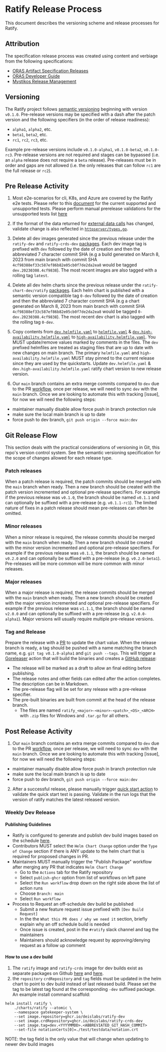 # Ratify Release Process

This document describes the versioning scheme and release processes for Ratify.

## Attribution

The specification release process was created using content and verbiage from the following specifications:

* [ORAS Artifact Specification Releases](https://github.com/oras-project/artifacts-spec/blob/main/RELEASES.md)
* [ORAS Developer Guide](https://github.com/oras-project/oras-www/blob/main/docs/CLI/5_developer_guide.md)
* [Mystikos Release Management](https://github.com/deislabs/mystikos/blob/main/doc/releasing.md)

## Versioning

The Ratify project follows [semantic versioning](https://semver.org/) beginning with version `v0.1.0`.  Pre-release versions may be specified with a dash after the patch version and the following specifiers (in the order of release readiness):

* `alpha1`, `alpha2`, etc.
* `beta1`, `beta2`, etc.
* `rc1`, `rc2`, `rc3`, etc.

Example pre-release versions include `v0.1.0-alpha1`, `v0.1.0-beta2`, `v0.1.0-rc3`.  Pre-release versions are not required and stages can be bypassed (i.e. an `alpha` release does not require a `beta` release).  Pre-releases must be in order and gaps are not allowed (i.e. the only releases that can follow `rc1` are the full release or `rc2`).

## Pre Release Activity

1. Most e2e-scenarios for cli, K8s, and Azure are covered by the Ratify e2e tests. Please refer to this [document](test/validation.md) for the current supported and unsupported tests. Please perform manual prerelease validations for the unsupported tests list [here](test/validation.md#unsupported-tests)

2. If the format of the data returned for [external data calls](docs/reference/verification-result-version.md) has changed, validate change is also reflected in [`httpserver/types.go`](httpserver/types.go).

3. Delete all dev images generated since the previous release under the `ratify-dev` and `ratify-crds-dev` [packages](https://github.com/orgs/deislabs/packages?repo_name=ratify). Each dev image tag is prefixed with `dev` followed by the date of creation and then the abbreviated 7 character commit SHA (e.g a build generated on March 8, 2023 from main branch with commit SHA `4cf98388ef33c587ef86b82e05cb0f7de2da2ea8` would be tagged `dev.20230308.4cf9838`). The most recent images are also tagged with a rolling tag `latest`.

4. Delete all dev helm charts since the previous release under the `ratify-chart-dev/ratify` [packages](https://github.com/orgs/deislabs/packages?repo_name=ratify). Each helm chart is published with a semantic version compatible tag `0-dev` followed by the date of creation and then the abbreviated 7 character commit SHA (e.g a chart generated on March 8, 2023 from main branch with commit SHA `4cf98388ef33c587ef86b82e05cb0f7de2da2ea8` would be tagged `0-dev.20230308.4cf9838`). The most recent dev chart is also tagged with the rolling tag `0-dev`.

5. Copy contents from [`dev.helmfile.yaml`](dev.helmfile.yaml) to [`helmfile.yaml`](helmfile.yaml) & [`dev.high-availability.helmfile.yaml`](dev.high-availability.helmfile.yaml) to [`high-availability.helmfile.yaml`](high-availability.helmfile.yaml). You MUST update/remove values marked by comments in the files. The `dev` prefixed helmfiles are treated as staging files that are up to date with new changes on main branch. The primary `helmfile.yaml` and `high-availability.helmfile.yaml` MUST stay pinned to the current release since they are used by the quickstarts. Update `dev.helmfile.yaml` & `dev.high-availability.helmfile.yaml` ratify chart version to new release version.

6. Our `main` branch contains an extra merge commits compared to `dev` due to the PR [workflow](CONTRIBUTING.md#pull-requests), once per release, we will need to sync `dev` with the `main` branch.
Once we are looking to automate this with tracking [issue], for now we will need the following steps:
  - maintainer manually disable allow force push in branch protection rule
  - make sure the local main branch is up to date
  - force push to dev branch, ```git push origin --force main:dev```
## Git Release Flow

This section deals with the practical considerations of versioning in Git, this repo's version control system.  See the semantic versioning specification for the scope of changes allowed for each release type.

### Patch releases

When a patch release is required, the patch commits should be merged with the `main` branch when ready.  Then a new branch should be created with the patch version incremented and optional pre-release specifiers.  For example if the previous release was `v0.1.0`, the branch should be named `v0.1.1` and can optionally be suffixed with a pre-release (e.g. `v0.1.1-rc1`).  The limited nature of fixes in a patch release should mean pre-releases can often be omitted.

### Minor releases

When a minor release is required, the release commits should be merged with the `main` branch when ready.  Then a new branch should be created with the minor version incremented and optional pre-release specifiers.  For example if the previous release was `v0.1.1`, the branch should be named `v0.2.0` and can optionally be suffixed with a pre-release (e.g. `v0.2.0-beta1`).  Pre-releases will be more common will be more common with minor releases.

### Major releases

When a major release is required, the release commits should be merged with the `main` branch when ready.  Then a new branch should be created with the major version incremented and optional pre-release specifiers.  For example if the previous release was `v1.1.1`, the branch should be named `v2.0.0` and can optionally be suffixed with a pre-release (e.g. `v2.0.0-alpha1`).  Major versions will usually require multiple pre-release versions.

### Tag and Release

Prepare the release with a [PR](https://github.com/deislabs/ratify/pull/1031/files) to update the chart value. When the release branch is ready, a tag should be pushed with a name matching the branch name, e.g. `git tag v0.1.0-alpha1` and `git push --tags`.  This will trigger a [Goreleaser](https://goreleaser.com/) action that will build the binaries and creates a [GitHub release](https://help.github.com/articles/creating-releases/):

* The release will be marked as a draft to allow an final editing before publishing.
* The release notes and other fields can edited after the action completes.  The description can be in Markdown.
* The pre-release flag will be set for any release with a pre-release specifier.
* The pre-built binaries are built from commit at the head of the release branch.
  * The files are named `ratify_<major>-<minor>-<patch>_<OS>_<ARCH>` with `.zip` files for Windows and `.tar.gz` for all others.

## Post Release Activity

1. Our `main` branch contains an extra merge commits compared to `dev` due to the PR [workflow](CONTRIBUTING.md#pull-requests), once per release, we will need to sync `dev` with the `main` branch.
Once we are looking to automate this with tracking [issue], for now we will need the following steps:
  - maintainer manually disable allow force push in branch protection rule
  - make sure the local main branch is up to date
  - force push to dev branch, ```git push origin --force main:dev```

2. After a successful release, please manually trigger [quick start action](.github/quick-start.yml) to validate the quick start test is passing. Validate in the run logs that the version of ratify matches the latest released version.

### Weekly Dev Release

#### Publishing Guidelines
- Ratify is configured to generate and publish dev build images based on the schedule [here](https://github.com/deislabs/ratify/blob/main/.github/workflows/publish-package.yml#L8). 
- Contributors MUST select the `Helm Chart Change` option under the `Type of Change` section if there is ANY update to the helm chart that is required for proposed changes in PR.
- Maintainers MUST manually trigger the "Publish Package" workflow after merging any PR that indicates `Helm Chart Change`
  - Go to the `Actions` tab for the Ratify repository
  - Select `publish-ghcr` option from list of workflows on left pane
  - Select the `Run workflow` drop down on the right side above the list of action runs
  - Choose `Branch: main`
  - Select `Run workflow`
- Process to Request an off-schedule dev build be published
  - Submit a new feature request issue prefixed with `[Dev Build Request]`
  - In the the `What this PR does / why we need it` section, briefly explain why an off schedule build is needed
  - Once issue is created, post in the `#ratify` slack channel and tag the maintainers
  - Maintainers should acknowledge request by approving/denying request as a follow up comment
#### How to use a dev build
1. The `ratify` image and `ratify-crds` image for dev builds exist as separate packages on Github [here](https://github.com/deislabs/ratify/pkgs/container/ratify-dev) and [here](https://github.com/deislabs/ratify/pkgs/container/ratify-crds-dev).
2. the `repository` `crdRepository` and `tag` fields must be updated in the helm chart to point to dev build instead of last released build. Please set the tag to be latest tag found at the corresponding `-dev` suffixed package. An example install command scaffold:
```
helm install ratify \
    ./charts/ratify --atomic \
    --namespace gatekeeper-system \
    --set image.repository=ghcr.io/deislabs/ratify-dev
    --set image.crdRepository=ghcr.io/deislabs/ratify-crds-dev
    --set image.tag=dev.<YYYYMMDD>.<ABBREVIATED_GIT_HASH_COMMIT>
    --set-file notationCerts[0]=./test/testdata/notation.crt
```
NOTE: the tag field is the only value that will change when updating to newer dev build images